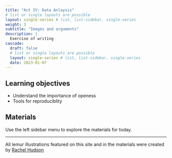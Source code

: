 ```yaml
---
title: "Act IV: Data Anlaysis"
# list or single layouts are possible
layout: single-series # list, list-sidebar, single-series
weight: 3
subtitle: "Images and arguments"
description: |
  Exercise of writing
cascade:
  draft: false
  # list or single layouts are possible
  layout: single-series # list, list-sidebar, single-series
  date: 2023-01-07
---
```


## Learning objectives

+  Understand the importance of openess
+  Tools for reproduciblity



## Materials

Use the left sidebar menu to explore the materials for today.

---

<i class="fas fa-palette"></i> All lemur illustrations featured on this site and in the materials were created by [Rachel Hudson](https://lemur.duke.edu/100-lemurs/)
